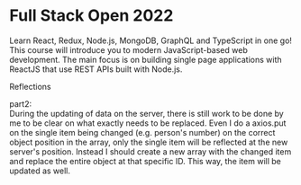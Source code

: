 # Full Stack Open 2022

Learn React, Redux, Node.js, MongoDB, GraphQL and TypeScript in one go! This course will introduce you to modern JavaScript-based web development. The main focus is on building single page applications with ReactJS that use REST APIs built with Node.js.

Reflections  

part2:  
During the updating of data on the server, there is still work to be done by me to be clear on what exactly needs to be replaced. 
Even I do a axios.put on the single item being changed (e.g. person's number) on the correct object position in the array, only the single 
item will be reflected at the new server's position.
Instead I should create a new array with the changed item and replace the entire object at that specific ID. This way, the item will be 
updated as well.